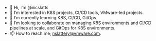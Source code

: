 - 👋 Hi, I’m @nicslatts
- 👀 I’m interested in K8S projects, CI/CD tools, VMware-led projects.
- 🌱 I’m currently learning K8S, CI/CD, GitOps. 
- 💞️ I’m looking to collaborate on managing K8S environments and CI/CD pipelines at scale, and GitOps for K8S environments. 
- 📫 How to reach me; nslattery@vmware.com.

<!---
nicslatts/nicslatts is a ✨ special ✨ repository because its `README.md` (this file) appears on your GitHub profile.
You can click the Preview link to take a look at your changes.
--->
